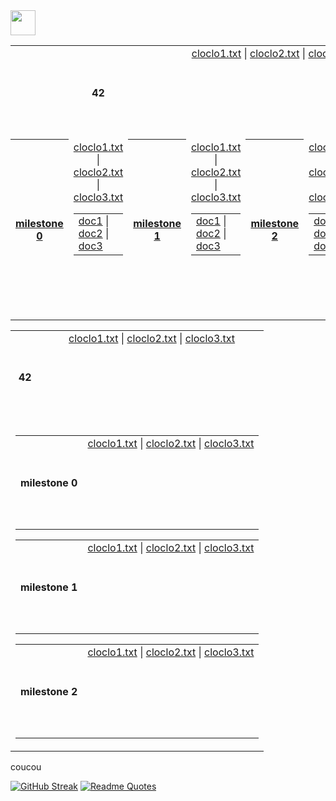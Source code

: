 <img src="https://raw.githubusercontent.com/innng/innng/master/assets/kyubey.gif" height="40" />


<table align="center">
  <!-- Ligne principale avec le titre et le premier bloc de fichiers -->
  <tr align="center" valign="center">
    <th colspan="3" >42</th>
    <td colspan="3" align="center" valign="top" height="150">
      <a align="center" valign="center" href="test1/cloclo1.txt">cloclo1.txt</a> |
      <a align="center" valign="center" href="test1/cloclo2.txt">cloclo2.txt</a> |
      <a align="center" valign="center" href="test1/cloclo3.txt">cloclo3.txt</a>
    </td>
  </tr>
  <!-- Ligne pour les milestones alignés horizontalement -->
  <tr align="center" valign="center" height="150">
    <!-- Milestone 0 -->
    <th height="150"><a href="test3/cloclo1.txt">milestone 0</a></th>
    <td>
      <table align="center" valign="center" height="150">
        <tr>
          <a href="test3/cloclo1.txt">cloclo1.txt</a> |
          <a href="test3/cloclo2.txt">cloclo2.txt</a> |
          <a href="test3/cloclo3.txt">cloclo3.txt</a>
        </tr>
        <td>
          <a href="test3/cloclo1.txt">doc1</a> |
          <a href="test3/cloclo2.txt">doc2</a> |
          <a href="test3/cloclo3.txt">doc3</a>
        </td>
      </table
    </td>
    <!-- Milestone 1 -->
    <th height="150"><a href="test3/cloclo1.txt">milestone 1</a></th>
    <td>
      <table align="center" valign="center" height="150">
        <tr>
          <a href="test3/cloclo1.txt">cloclo1.txt</a> |
          <a href="test3/cloclo2.txt">cloclo2.txt</a> |
          <a href="test3/cloclo3.txt">cloclo3.txt</a>
        </tr>
        <td>
          <a href="test3/cloclo1.txt">doc1</a> |
          <a href="test3/cloclo2.txt">doc2</a> |
          <a href="test3/cloclo3.txt">doc3</a>
        </td>
      </table
    </td>
    <!-- Milestone 2 -->
    <th height="150"><a href="test3/cloclo1.txt">milestone 2</a></th>
    <td>
      <table align="center" valign="center" height="150">
        <tr>
          <a href="test3/cloclo1.txt">cloclo1.txt</a> |
          <a href="test3/cloclo2.txt">cloclo2.txt</a> |
          <a href="test3/cloclo3.txt">cloclo3.txt</a>
        </tr>
        <td>
          <a href="test3/cloclo1.txt">doc1</a> |
          <a href="test3/cloclo2.txt">doc2</a> |
          <a href="test3/cloclo3.txt">doc3</a>
        </td>
      </table
    </td>
    </td>
  </tr>
</table>



<table align="center">
  <!-- Ligne principale avec le titre et le premier bloc de fichiers -->
  <tr align="center" valign="center" height="150">
    <th height="150">42</th>
    <td align="center" valign="top" height="150">
      <a href="test1/cloclo1.txt">cloclo1.txt</a> |
      <a href="test1/cloclo2.txt">cloclo2.txt</a> |
      <a href="test1/cloclo3.txt">cloclo3.txt</a>
    </td>
  </tr>
  <!-- Une seule cellule contenant tous les autres tableaux en ligne -->
  <tr>
    <td colspan="2" align="center" valign="top">
      <table align="center">
        <tr align="center" valign="center" height="150">
          <th height="150">milestone 0</th>
          <td align="center" valign="top" height="150">
            <a href="test2/cloclo1.txt">cloclo1.txt</a> |
            <a href="test2/cloclo2.txt">cloclo2.txt</a> |
            <a href="test2/cloclo3.txt">cloclo3.txt</a>
          </td>
        </tr>
      </table>
      <table align="center">
        <tr align="center" valign="center" height="150">
          <th height="150">milestone 1</th>
          <td align="center" valign="top" height="150">
            <a href="test3/cloclo1.txt">cloclo1.txt</a> |
            <a href="test3/cloclo2.txt">cloclo2.txt</a> |
            <a href="test3/cloclo3.txt">cloclo3.txt</a>
          </td>
        </tr>
      </table>
      <table align="center">
        <tr align="center" valign="center" height="150">
          <th height="150">milestone 2</th>
          <td align="center" valign="top" height="150">
            <a href="test4/cloclo1.txt">cloclo1.txt</a> |
            <a href="test4/cloclo2.txt">cloclo2.txt</a> |
            <a href="test4/cloclo3.txt">cloclo3.txt</a>
          </td>
        </tr>
      </table>
    </td>
  </tr>
</table>



<p>coucou</p>

[![GitHub Streak](https://streak-stats.demolab.com?user=zoyern&theme=nord&border_radius=10&date_format=j%20M%5B%20Y%5D&mode=weekly&card_width=600&card_height=50&dates=4C566A&hide_current_streak=true&hide_longest_streak=true)](https://git.io/streak-stats)
[![Readme Quotes](https://quotes-github-readme.vercel.app/api?type=horizontal&theme=nord)](https://github.com/piyushsuthar/github-readme-quotes)
